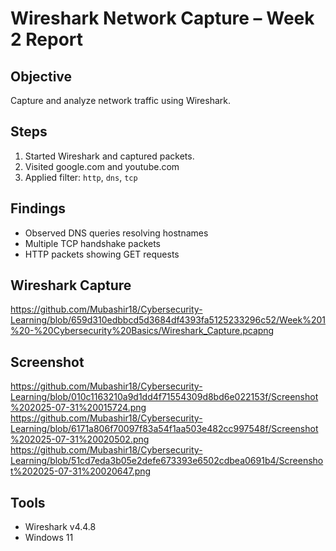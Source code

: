 # Wireshark Network Capture – Week 2 Report

## Objective
Capture and analyze network traffic using Wireshark.

## Steps
1. Started Wireshark and captured packets.
2. Visited google.com and youtube.com
3. Applied filter: `http`, `dns`, `tcp`

## Findings
- Observed DNS queries resolving hostnames
- Multiple TCP handshake packets
- HTTP packets showing GET requests

## Wireshark Capture
https://github.com/Mubashir18/Cybersecurity-Learning/blob/659d310edbbcd5d3684df4393fa5125233296c52/Week%201%20-%20Cybersecurity%20Basics/Wireshark_Capture.pcapng

## Screenshot
https://github.com/Mubashir18/Cybersecurity-Learning/blob/010c1163210a9d1dd4f71554309d8bd6e022153f/Screenshot%202025-07-31%20015724.png
https://github.com/Mubashir18/Cybersecurity-Learning/blob/6171a806f70097f83a54f1aa503e482cc997548f/Screenshot%202025-07-31%20020502.png
https://github.com/Mubashir18/Cybersecurity-Learning/blob/51cd7eda3b05e2defe673393e6502cdbea0691b4/Screenshot%202025-07-31%20020647.png

## Tools
- Wireshark v4.4.8
- Windows 11
